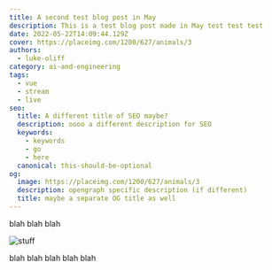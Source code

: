 ```yaml
---
title: A second test blog post in May
description: This is a test blog post made in May test test test
date: 2022-05-22T14:09:44.129Z
cover: https://placeimg.com/1200/627/animals/3
authors:
  - luke-oliff
category: ai-and-engineering
tags:
  - vue
  - stream
  - live
seo:
  title: A different title of SEO maybe?
  description: oooo a different description for SEO
  keywords:
    - keywords
    - go
    - here
  canonical: this-should-be-optional
og:
  image: https://placeimg.com/1200/627/animals/3
  description: opengraph specific description (if different)
  title: maybe a separate OG title as well
---
```


blah blah blah

![stuff](https://placeimg.com/1200/627/animals/3 "blah")

blah blah blah blah blah
